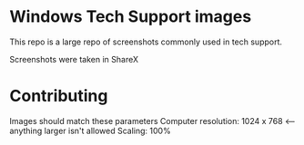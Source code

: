 # Windows Tech Support images

This repo is a large repo of screenshots commonly used in tech support.

Screenshots were taken in ShareX
# Contributing
Images should match these parameters
Computer resolution: 1024 x 768 <-- anything larger isn't allowed 
Scaling: 100%
